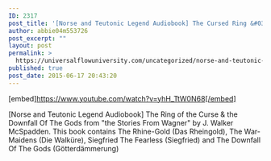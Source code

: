 ```yaml
---
ID: 2317
post_title: '[Norse and Teutonic Legend Audiobook] The Cursed Ring &#038; the Downfall Of The Gods'
author: abbie04m553726
post_excerpt: ""
layout: post
permalink: >
  https://universalflowuniversity.com/uncategorized/norse-and-teutonic-legend-audiobook-the-cursed-ring-the-downfall-of-the-gods/
published: true
post_date: 2015-06-17 20:43:20
---
```

[embed]https://www.youtube.com/watch?v=yhH_TtW0N68[/embed]<br>
<p>[Norse and Teutonic Legend Audiobook] The Ring of the Curse & the Downfall Of The Gods from "the Stories From Wagner" by J. Walker McSpadden.
This book contains The Rhine-Gold (Das Rheingold), The War-Maidens (Die Walküre), Siegfried The Fearless (Siegfried) and The Downfall Of The Gods (Götterdämmerung)</p>